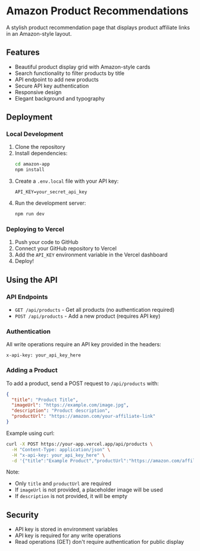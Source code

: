 # Amazon Product Recommendations

A stylish product recommendation page that displays product affiliate links in an Amazon-style layout.

## Features

- Beautiful product display grid with Amazon-style cards
- Search functionality to filter products by title
- API endpoint to add new products
- Secure API key authentication
- Responsive design
- Elegant background and typography

## Deployment

### Local Development

1. Clone the repository
2. Install dependencies:
   ```bash
   cd amazon-app
   npm install
   ```
3. Create a `.env.local` file with your API key:
   ```
   API_KEY=your_secret_api_key
   ```
4. Run the development server:
   ```bash
   npm run dev
   ```

### Deploying to Vercel

1. Push your code to GitHub
2. Connect your GitHub repository to Vercel
3. Add the `API_KEY` environment variable in the Vercel dashboard
4. Deploy!

## Using the API

### API Endpoints

- `GET /api/products` - Get all products (no authentication required)
- `POST /api/products` - Add a new product (requires API key)

### Authentication

All write operations require an API key provided in the headers:

```
x-api-key: your_api_key_here
```

### Adding a Product

To add a product, send a POST request to `/api/products` with:

```json
{
  "title": "Product Title",
  "imageUrl": "https://example.com/image.jpg",
  "description": "Product description",
  "productUrl": "https://amazon.com/your-affiliate-link"
}
```

Example using curl:

```bash
curl -X POST https://your-app.vercel.app/api/products \
  -H "Content-Type: application/json" \
  -H "x-api-key: your_api_key_here" \
  -d '{"title":"Example Product","productUrl":"https://amazon.com/affiliate-link"}'
```

Note:
- Only `title` and `productUrl` are required
- If `imageUrl` is not provided, a placeholder image will be used
- If `description` is not provided, it will be empty

## Security

- API key is stored in environment variables
- API key is required for any write operations
- Read operations (GET) don't require authentication for public display
